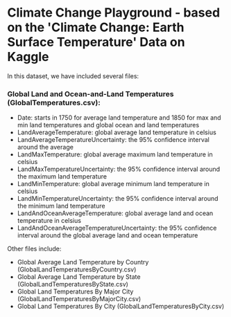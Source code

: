 # Climate Change Playground - based on the 'Climate Change: Earth Surface Temperature' Data on Kaggle

In this dataset, we have included several files:

### Global Land and Ocean-and-Land Temperatures (GlobalTemperatures.csv):

- Date: starts in 1750 for average land temperature and 1850 for max and min land temperatures and global ocean and land temperatures
- LandAverageTemperature: global average land temperature in celsius
- LandAverageTemperatureUncertainty: the 95% confidence interval around the average
- LandMaxTemperature: global average maximum land temperature in celsius
- LandMaxTemperatureUncertainty: the 95% confidence interval around the maximum land temperature
- LandMinTemperature: global average minimum land temperature in celsius
- LandMinTemperatureUncertainty: the 95% confidence interval around the minimum land temperature
- LandAndOceanAverageTemperature: global average land and ocean temperature in celsius
- LandAndOceanAverageTemperatureUncertainty: the 95% confidence interval around the global average land and ocean temperature

Other files include:

- Global Average Land Temperature by Country (GlobalLandTemperaturesByCountry.csv)
- Global Average Land Temperature by State (GlobalLandTemperaturesByState.csv)
- Global Land Temperatures By Major City (GlobalLandTemperaturesByMajorCity.csv)
- Global Land Temperatures By City (GlobalLandTemperaturesByCity.csv)
